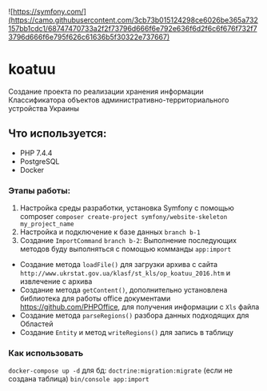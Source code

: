 ![https://symfony.com/](https://camo.githubusercontent.com/3cb73b015124298ce6026be365a732157bb1cdc1/68747470733a2f2f73796d666f6e792e636f6d2f6c6f676f732f73796d666f6e795f626c61636b5f30322e737667)
# koatuu
Создание проекта по реализации хранения информации Классификатора объектов административно-территориального устройства Украины

## Что используется:
* PHP 7.4.4
* PostgreSQL
* Docker

### Этапы работы:
1. Настройка среды разработки, установка Symfony с помощью composer 
`composer create-project symfony/website-skeleton my_project_name`
1. Настройка и подключение к базе данных `branch b-1`
1. Создание `ImportCommand` `branch b-2`:
   Выполнение последующих методов буду выполняться с помощью комманды `app:import`
  * Создание метода `loadFile()` для загрузки архива с сайта `http://www.ukrstat.gov.ua/klasf/st_kls/op_koatuu_2016.htm` и извлечение с архива
  * Создание метода `getContent()`, дополнительно установлена библиотека для работы office документами <https://github.com/PHPOffice>, для получения информации с `Xls` файла
  * Создание метода `parseRegions()` разбора данных подходящих для Областей
  * Создание `Entity` и метод `writeRegions()` для запись в таблицу

### Как использовать
`docker-compose up -d`
для бд: `doctrine:migration:migrate` (если не создана таблица)
`bin/console app:import` 
